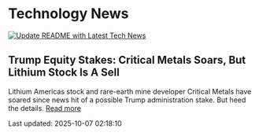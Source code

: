 # Technology News

[![Update README with Latest Tech News](https://github.com/tcdtist/daily-tech-digest/actions/workflows/main.yml/badge.svg)](https://github.com/tcdtist/daily-tech-digest/actions/workflows/main.yml)

## Trump Equity Stakes: Critical Metals Soars, But Lithium Stock Is A Sell
Lithium Americas stock and rare-earth mine developer Critical Metals have soared since news hit of a possible Trump administration stake. But heed the details.
[Read more](https://www.investors.com/news/trump-equity-stakes-critical-metals-lithium-americas-stock-sell/)



Last updated: 2025-10-07 02:18:10